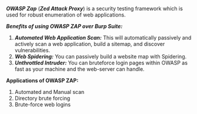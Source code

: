 ***OWASP Zap*** (***Zed Attack Proxy***) is a security testing framework which is used for robust enumeration of web applications.

***Benefits of using OWASP ZAP over Burp Suite:***

1) ***Automated Web Application Scan:*** This will automatically passively and actively scan a web application, build a sitemap, and discover vulnerabilities.
2) ***Web Spidering:*** You can passively build a website map with Spidering.
3) ***Unthrottled Intruder:*** You can bruteforce login pages within OWASP as fast as your machine and the web-server can handle.

**Applications of OWASP ZAP:**

1) Automated and Manual scan
2) Directory brute forcing
3) Brute-force web logins

